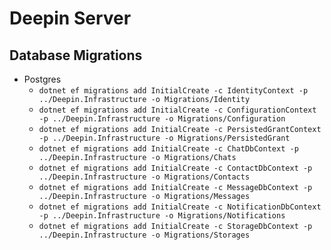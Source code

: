 # Deepin Server
 
## Database Migrations
- Postgres
	- `dotnet ef migrations add InitialCreate -c IdentityContext -p ../Deepin.Infrastructure -o Migrations/Identity` 
	- `dotnet ef migrations add InitialCreate -c ConfigurationContext -p ../Deepin.Infrastructure -o Migrations/Configuration` 
	- `dotnet ef migrations add InitialCreate -c PersistedGrantContext -p ../Deepin.Infrastructure -o Migrations/PersistedGrant` 
	- `dotnet ef migrations add InitialCreate -c ChatDbContext -p ../Deepin.Infrastructure -o Migrations/Chats` 
	- `dotnet ef migrations add InitialCreate -c ContactDbContext -p ../Deepin.Infrastructure -o Migrations/Contacts`
	- `dotnet ef migrations add InitialCreate -c MessageDbContext -p ../Deepin.Infrastructure -o Migrations/Messages`
	- `dotnet ef migrations add InitialCreate -c NotificationDbContext -p ../Deepin.Infrastructure -o Migrations/Notifications`
	- `dotnet ef migrations add InitialCreate -c StorageDbContext -p ../Deepin.Infrastructure -o Migrations/Storages`